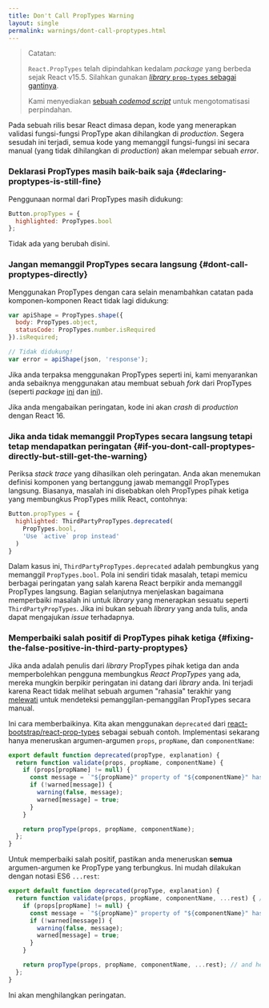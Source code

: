 ```yaml
---
title: Don't Call PropTypes Warning
layout: single
permalink: warnings/dont-call-proptypes.html
---
```


> Catatan:
>
> `React.PropTypes` telah dipindahkan kedalam *package* yang berbeda sejak React v15.5. Silahkan gunakan [*library* `prop-types` sebagai gantinya](https://www.npmjs.com/package/prop-types).
>
>Kami menyediakan [sebuah *codemod script*](/blog/2017/04/07/react-v15.5.0.html#migrating-from-react.proptypes) untuk mengotomatisasi perpindahan.

Pada sebuah rilis besar React dimasa depan, kode yang menerapkan validasi fungsi-fungsi PropType akan dihilangkan di *production*. Segera sesudah ini terjadi, semua kode yang memanggil fungsi-fungsi ini secara manual (yang tidak dihilangkan di *production*) akan melempar sebuah *error*.

### Deklarasi PropTypes masih baik-baik saja {#declaring-proptypes-is-still-fine}

Penggunaan normal dari PropTypes masih didukung:

```javascript
Button.propTypes = {
  highlighted: PropTypes.bool
};
```

Tidak ada yang berubah disini.

### Jangan memanggil PropTypes secara langsung {#dont-call-proptypes-directly}

Menggunakan PropTypes dengan cara selain menambahkan catatan pada komponen-komponen React tidak lagi didukung:

```javascript
var apiShape = PropTypes.shape({
  body: PropTypes.object,
  statusCode: PropTypes.number.isRequired
}).isRequired;

// Tidak didukung!
var error = apiShape(json, 'response');
```

Jika anda terpaksa menggunakan PropTypes seperti ini, kami menyarankan anda sebaiknya menggunakan atau membuat sebuah *fork* dari PropTypes (seperti *package* [ini](https://github.com/aackerman/PropTypes) dan [ini](https://github.com/developit/proptypes)).

Jika anda mengabaikan peringatan, kode ini akan *crash* di *production* dengan React 16.

### Jika anda tidak memanggil PropTypes secara langsung tetapi tetap mendapatkan peringatan  {#if-you-dont-call-proptypes-directly-but-still-get-the-warning}

Periksa *stack trace* yang dihasilkan oleh peringatan. Anda akan menemukan definisi komponen yang bertanggung jawab memanggil PropTypes langsung. Biasanya, masalah ini disebabkan oleh PropTypes pihak ketiga yang membungkus PropTypes milik React, contohnya:

```js
Button.propTypes = {
  highlighted: ThirdPartyPropTypes.deprecated(
    PropTypes.bool,
    'Use `active` prop instead'
  )
}
```

Dalam kasus ini, `ThirdPartyPropTypes.deprecated` adalah pembungkus yang memanggil `PropTypes.bool`. Pola ini sendiri tidak masalah, tetapi memicu berbagai peringatan yang salah karena React berpikir anda memanggil PropTypes langsung. Bagian selanjutnya menjelaskan bagaimana memperbaiki masalah ini untuk *library* yang menerapkan sesuatu seperti `ThirdPartyPropTypes`. Jika ini bukan sebuah *library* yang anda tulis, anda dapat mengajukan *issue* terhadapnya.

### Memperbaiki salah positif di PropTypes pihak ketiga {#fixing-the-false-positive-in-third-party-proptypes}

Jika anda adalah penulis dari *library* PropTypes pihak ketiga dan anda memperbolehkan pengguna membungkus *React PropTypes* yang ada, mereka mungkin berpikir peringatan ini datang dari *library* anda. Ini terjadi karena React tidak melihat sebuah argumen "rahasia" terakhir yang [melewati](https://github.com/facebook/react/pull/7132) untuk mendeteksi pemanggilan-pemanggilan PropTypes secara manual.

Ini cara memberbaikinya. Kita akan menggunakan `deprecated` dari [react-bootstrap/react-prop-types](https://github.com/react-bootstrap/react-prop-types/blob/0d1cd3a49a93e513325e3258b28a82ce7d38e690/src/deprecated.js) sebagai sebuah contoh. Implementasi sekarang hanya meneruskan argumen-argumen `props`, `propName`, dan `componentName`:

```javascript
export default function deprecated(propType, explanation) {
  return function validate(props, propName, componentName) {
    if (props[propName] != null) {
      const message = `"${propName}" property of "${componentName}" has been deprecated.\n${explanation}`;
      if (!warned[message]) {
        warning(false, message);
        warned[message] = true;
      }
    }

    return propType(props, propName, componentName);
  };
}
```

Untuk memperbaiki salah positif, pastikan anda meneruskan **semua** argumen-argumen ke PropType yang terbungkus. Ini mudah dilakukan dengan notasi ES6 `...rest`:

```javascript
export default function deprecated(propType, explanation) {
  return function validate(props, propName, componentName, ...rest) { // Note ...rest here
    if (props[propName] != null) {
      const message = `"${propName}" property of "${componentName}" has been deprecated.\n${explanation}`;
      if (!warned[message]) {
        warning(false, message);
        warned[message] = true;
      }
    }

    return propType(props, propName, componentName, ...rest); // and here
  };
}
```

Ini akan menghilangkan peringatan.
